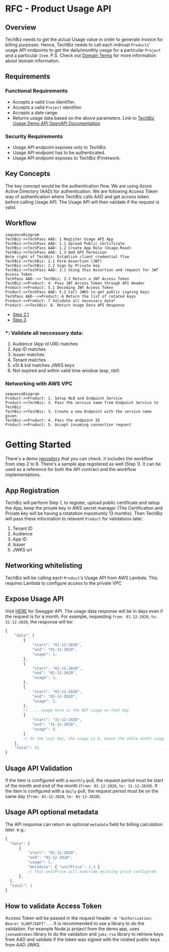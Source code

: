 # RFC - Product Usage API

## Overview

TechBiz needs to get the actual Usage value in order to generate invoice for billing purposes. Hence, TechBiz needs to call each indivual `Products`' usage API endpoints to get the daily/monthly usage for a particular `Project` and a particular `Item`.
P.S. Check out [Domain Terms](domain_terms.md) for more information about domain information.

## Requirements

### Functional Requirements

- Accepts a valid `Item` identifier.
- Accepts a valid `Project` identifier.
- Accepts a date range.
- Returns usage data based on the above parameters.
  Link to [TechBiz Usage Demo API OpenAPI Documentation](https://stg.docs.developer.gov.sg/docs/private/341123320/TechBiz-usage-demp-api/)

### Security Requirements

- Usage API endpoint exposes only to TechBiz.
- Usage API endpoint has to be authenticated.
- Usage API endpoint exposes to TechBiz IP/network.

## Key Concepts

The key concept would be the authentication flow. We are using Azure Active Directory (AAD) for authentication. We are following Access Token way of authentication where TechBiz calls AAD and get access token before calling Usage API. The Usage API will then validate if the request is valid.

## Workflow

```mermaid
sequenceDiagram
TechBiz->>TechPass AAD: 1 Register Usage API App
TechBiz->>TechPass AAD: 1.1 Upload Public Certificate
TechBiz->>TechPass AAD: 1.2 Create App Role (Usage.Read)
TechBiz->>TechPass AAD: 1.3 Add API Permision
Note right of TechBiz: Establish client credential flow
TechBiz->>TechBiz: 2.1 Form Assertion (JWT)
TechBiz->>TechBiz: 2.2 Sign by Private key
TechBiz->>TechPass AAD: 3.1 Using this Assertion and request for JWT Access Token
TechPass AAD-->> TechBiz: 3.2 Return a JWT Access Token
TechBiz->>Product: 4. Pass JWT Access Token through API Header
Product->>Product: 5.1 Decoding JWT Access Token
Product->>TechPass AAD: 5.2 Call JWKS to get public signing keys
TechPass AAD-->>Product: 6 Return the list of rotated keys
Product->>Product: 7 Validate all necessary data*
Product-->>TechBiz: 8. Return Usage Data API Response
```

- [Step 2.1](https://docs.microsoft.com/en-us/azure/active-directory/develop/active-directory-certificate-credentials)
- [Step 3](https://docs.microsoft.com/en-us/azure/active-directory/develop/v2-oauth2-client-creds-grant-flow#second-case-access-token-request-with-a-certificate)

### \*: Validate all neccessary data:

1. Audience (App Id URI) matches
2. App ID matches
3. Issuer matches
4. Tenant matches
5. x5t & kid matches JWKS keys
6. Not expired and within valid time window (exp, nbf)

### Networking with AWS VPC

```mermaid
sequenceDiagram
Product->>Product: 1. Setup NLB and Endpoint Service
Product->>TechBiz: 2. Pass the service name from Endpoint Service to TechBiz
TechBiz->>TechBiz: 3. Create a new Endpoint with the service name given
TechBiz->>Product: 4. Pass the endpoint ID
Product->>Product: 5. Accept incoming connection request
```

# Getting Started

There's a demo [repository](https://bitbucket.ship.gov.sg/projects/TECHSBUSIN/repos/TechBiz-demo-usage-api) that you can check. It includes the workflow from step 2 to 8. There's a sample app registered as well (Step 1). It can be used as a reference for both the API contract and the workflow implementations.

## App Registration

TechBiz will perform Step 1, to register, upload public certificate and setup the App, keep the private key in AWS secret manager (The Certification and Private key will be having a rotatation maximumly 13 months). Then TechBiz will pass these information to relavent `Product` for validations later:

1. Tenant ID
2. Audience
3. App ID
4. Issuer
5. JWKS url

## Networking whitelisting

TechBiz will be calling each `Product`'s Usage API from AWS Lambda. This requires Lambda to configure access to the private VPC

## Expose Usage API

Visit [HERE](https://stg.docs.developer.gov.sg/docs/private/341123320/TechBiz-usage-demp-api/) for Swagger API.
The usage data response will be in days even if the request is for a month. For example, requesting `from: 01-12-2020`, `to: 31-12-2020`, the response will be:

```js
{
    "data": [
        {
            "start": "01-12-2020",
            "end": "01-12-2020",
            "usage": 1,
        },
        {
            "start": "02-12-2020",
            "end": "02-12-2020",
            "usage": 1,
        },
        {
            "start": "03-12-2020",
            "end": "03-12-2020",
            "usage": 2,
        },
        // .... usage here is the NET usage on that day
        {
            "start": "31-12-2020",
            "end": "31-12-2020",
            "usage": 8,
        }
        // On the last day, the usage is 8, means the whole month usaged 1 + 1 + 2 + ... + 8 units
    ],
    "total": 31
}
```

## Usage API Validation

If the item is configured with a `monthly` pull, the request period must be start of the month and end of the month (`from: 01-12-2020`, `to: 31-12-2020`). If the item is configured with a `daily` pull, the request period must be on the same day (`from: 01-12-2020`, `to: 01-12-2020`).

## Usage API optional metadata

The API response can return an optional `metadata` field for billing calculation later. e.g.:

```js
{
  "data": [
      {
          "start": "01-12-2020",
          "end": "01-12-2020",
          "usage": 1,
          "metadata": { "unitPrice": 1.3 }
          // This unitPrice will override existing price configured
      },
  ],
  "total": 1
}
```

## How to validate Access Token

Access Token will be passed in the request header
`-H "Authorization: Bearer SLDKFJSDFI"...`
It is recommended to use a library to do the validation. For example Node.js project from the demo app, uses `jsonwebtoken` library to do the validation and `jwks-rsa` library to retrieve keys from AAD and validate if the token was signed with the rotated public keys from AAD JWKS.
